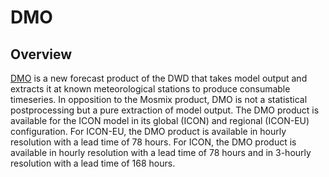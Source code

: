# DMO

## Overview

[DMO](https://www.dwd.de/DE/leistungen/met_verfahren_ptp_dmo/met_verfahren_ptp_dmo.html) is a new forecast product of 
the DWD that takes model output and extracts it at known meteorological stations to produce consumable timeseries. In 
opposition to the Mosmix product, DMO is not a statistical postprocessing but a pure extraction of model output. The DMO 
product is available for the ICON model in its global (ICON) and regional (ICON-EU) configuration. For ICON-EU, the DMO 
product is available in hourly resolution with a lead time of 78 hours. For ICON, the DMO product is available in hourly 
resolution with a lead time of 78 hours and in 3-hourly resolution with a lead time of 168 hours.